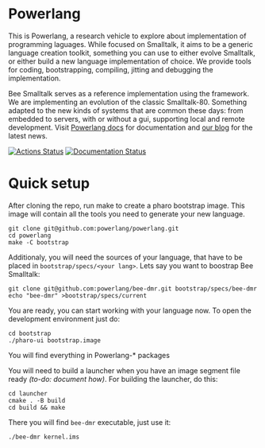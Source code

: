 # Powerlang

This is Powerlang, a research vehicle to explore about implementation of programming
laguages. While focused on Smalltalk, it aims to be a generic language creation
toolkit, something you can use to either evolve Smalltalk, or either build
a new language implementation of choice.
We provide tools for coding, bootstrapping, compiling, jitting and debugging the
implementation.

Bee Smalltalk serves as a reference implementation using the framework.
We are implementing an evolution of the classic Smalltalk-80. Something
adapted to the new kinds of systems that are common these days: from
embedded to servers, with or without a gui, supporting local and remote development.
Visit [Powerlang docs](https://powerlang.readthedocs.io/en/latest/)
for documentation and [our blog](https://powerlang.github.io) for the latest news.

[![Actions Status](https://github.com/powerlang/powerlang/workflows/CI/badge.svg)](https://github.com/powerlang/powerlang/actions)
[![Documentation Status](https://readthedocs.org/projects/powerlang/badge/?version=latest)](https://powerlang.readthedocs.io/en/latest/?badge=latest)

# Quick setup

After cloning the repo, run make to create a pharo bootstrap image. This image
will contain all the tools you need to generate your new language. 

```
git clone git@github.com:powerlang/powerlang.git
cd powerlang
make -C bootstrap
```

Additionaly, you will need the sources of your language, that have to be placed
in `bootstrap/specs/<your lang>`. Lets say you want to boostrap Bee Smalltalk:

```
git clone git@github.com:powerlang/bee-dmr.git bootstrap/specs/bee-dmr
echo "bee-dmr" >bootstrap/specs/current
```

You are ready, you can start working with your language now. To open the
development environment just do:

```
cd bootstrap
./pharo-ui bootstrap.image
```

You will find everything in Powerlang-* packages

You will need to build a launcher when you have an image segment file ready *(to-do:  document how)*.
For building the launcher, do this:

```
cd launcher
cmake . -B build
cd build && make
```

There you will find `bee-dmr` executable, just use it:

```
./bee-dmr kernel.ims
```



